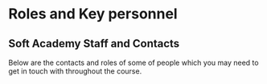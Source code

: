 # Roles and Key personnel
## Soft Academy Staff and Contacts

Below are the contacts and roles of some of people which you may need to get in touch with throughout the course.  
